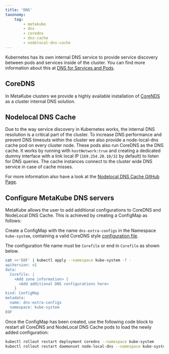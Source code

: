 ```yaml
---
title: 'DNS'
taxonomy:
    tag:
        - metakube
        - dns
        - coredns
        - dns-cache
        - nodelocal-dns-cache
---
```


Kubernetes has its own internal DNS service to provide service discovery between pods and services inside of the cluster. You can find more information about this at [DNS for Services and Pods](https://kubernetes.io/docs/concepts/services-networking/dns-pod-service/).

## CoreDNS

In MetaKube clusters we provide a highly available installation of [CoreNDS](https://coredns.io/) as a cluster internal DNS solution.

## Nodelocal DNS Cache

Due to the way service discovery in Kubernetes works, the internal DNS resolution is a critical part of the cluster. To increase DNS performance and prevent DNS timeouts within the cluster we also provide a node-local-dns cache pod on every cluster node. These pods also run CoreDNS as the DNS cache. It works by running with `hostNetwork:true` and creating a dedicated dummy interface with a link local IP (`169.254.20.10/32` by default) to listen for DNS queries. The cache instances connect to the cluster wide DNS service in case of cache misses.

For more information also have a look at the [Nodelocal DNS Cache GitHub Page](https://github.com/kubernetes/kubernetes/tree/master/cluster/addons/dns/nodelocaldns).

## Configure MetaKube DNS servers

MetaKube allows the user to add additional configurations to CoreDNS and NodeLocal DNS Cache. This is achieved by creating a ConfigMap as follows:

Create a ConfigMap with the name `dns-extra-configs` in the Namespace `kube-system`, containing a valid CoreDNS style [configuration file](https://coredns.io/manual/toc/#configuration).

The configuration file name must be `Corefile` or end in `Corefile` as shown below.

```bash
cat <<'EOF' | kubectl apply --namespace kube-system -f -
apiVersion: v1
data:
  Corefile: |
    <Add zone information> {
      <Add additional DNS configurations here>
    }
kind: ConfigMap
metadata:
  name: dns-extra-configs
  namespace: kube-system
EOF
```

Once the ConfigMap has been created, use the following code block to restart all CoreDNS and NodeLocal DNS Cache pods to load the newly added configuration:

```bash
kubectl rollout restart deployment coredns --namespace kube-system
kubectl rollout restart daemonset node-local-dns --namespace kube-system
```
